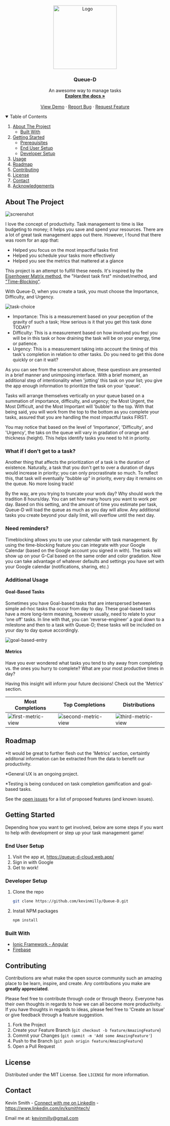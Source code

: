 

<!-- PROJECT LOGO -->
<br />
<p align="center">
  <a href="https://github.com/kevinmilly/QueueD">
    <img src="readme-assets/nexttask.png" alt="Logo" width="200" height="200">
  </a>

  <h3 align="center">Queue-D</h3>

  <p align="center">
    An awesome way to manage tasks
    <br />
    <a href="https://github.com/kevinmilly/QueueD"><strong>Explore the docs »</strong></a>
    <br />
    <br />
    <a href="readme-assets/nextaskdemo.gif">View Demo</a>
    ·
    <a href="https://github.com/kevinmilly/QueueD/issues">Report Bug</a>
    ·
    <a href="https://github.com/kevinmilly/QueueD/issues">Request Feature</a>
  </p>
</p>



<!-- TABLE OF CONTENTS -->
<details open="open">
  <summary>Table of Contents</summary>
  <ol>
    <li>
      <a href="#about-the-project">About The Project</a>
      <ul>
        <li><a href="#built-with">Built With</a></li>
      </ul>
    </li>
    <li>
      <a href="#getting-started">Getting Started</a>
      <ul>
        <li><a href="#prerequisites">Prerequisites</a></li>
        <li><a href="#generaluse">End User Setup</a></li>
        <li><a href="#installation">Developer Setup</a></li>
      </ul>
    </li>
    <li><a href="#usage">Usage</a></li>
    <li><a href="#roadmap">Roadmap</a></li>
    <li><a href="#contributing">Contributing</a></li>
    <li><a href="#license">License</a></li>
    <li><a href="#contact">Contact</a></li>
    <li><a href="#acknowledgements">Acknowledgements</a></li>
  </ol>
</details>



<!-- ABOUT THE PROJECT -->
## About The Project

<img src="readme-assets/screenshot-task.gif" alt="screenshot">

I love the concept of productivity.  Task management to time is like budgeting to money; it helps you save and spend your resources.  There are a lot of great task management apps out there.  However, I found that there was room for an app that:

* Helped you focus on the most impactful tasks first
* Helped you schedule  your tasks more effectively
* Helped you see the metrics that mattered at a glance

This project is an attempt to fulfill these needs.  It's inspired by the <a href="https://en.wikipedia.org/wiki/Time_management#The_Eisenhower_Method">Eisenhower Matrix method</a>, the "Hardest task first" mindset/method, and <a href="https://en.wikipedia.org/wiki/Timeblocking">"Time-Blocking"</a>. 

With Queue-D, when you create a task, you must choose the Importance, Difficulty, and Urgency.

<img src="readme-assets/nextask-matrix.png" alt="task-choice">

* Importance: This is a measurement based on your peception of the gravity of such a task; How serious
is it that you get this task done TODAY? 
* Difficulty: This is a measurement based on how involved you feel  you will be in this task or how draining
the task will be on your energy, time or patience.
* Urgency: This is a measurement taking into account the timing of this task's completion in relation to other tasks.  Do you need to get this done quickly or can it wait?

As you can see from the screenshot above, these questiosn are presented in a brief manner and unimposing interface.  With a brief moment, an additional step of intentionality when 'jotting' this task on your list; you give the app enough information to prioritize the task on your 'queue'.  

Tasks will arrange themselves vertically on your queue based on a summation of importance, difficulty, and urgency; the Most Urgent, the Most Difficult, and the Most Important will 'bubble' to the top.  With that being said, you will work from the top to the bottom as you complete your tasks, assured that you are handling the most impactful tasks FIRST.

You may notice that based on the level of 'Importance', 'Difficulty', and 'Urgency', the taks on the queue will vary in gradation of orange and thickness (height).  This helps identify tasks you need to hit in priority.


### What if I don't get to a task?

Another thing that affects the prioritization of a task is the duration of existence.  Naturally, a task that you don't get to over a duration of days would increase in priority; you can only procrastinate so much.  To reflect this, that task will eventually "bubble up" in priority, every day it remains on the queue.  No more losing track!

By the way, are you trying to truncate your work day?  Why should work the tradition 8 hours/day.  You can set how many hours you want to work per day.  Based on this setting, and the amount of time you estimate per task, Queue-D will load the queue as much as you day will allow.  Any additional tasks you create beyond your daily limit, will overflow until the next day.

### Need reminders?

Timeblocking allows you to use your calendar with task management.  By using the time-blocking feature you can integrate with your Google Calendar (based on the Google account  you signed in with).  The tasks will show up on your G-Cal based on the same order and color gradation.  Now you can take advantage of whatever defaults and settings you have set with your Google calendar (notifications, sharing, etc.)

### Additional Usage

#### Goal-Based Tasks


Sometimes you have Goal-based tasks that are interspersed between simple ad-hoc tasks tha occur from day to day.  These goal-based tasks have a more long-term meaning, however usually, need to relate to your 'one off' tasks.  In line with that, you can 'reverse-engineer' a goal down to a milestone and then to a task with Queue-D; these tasks will be included on your day to day queue accordingly.

<img src="readme-assets/submitgoal.gif" alt="goal-based-entry">


#### Metrics

Have you ever wondered what tasks you tend to shy away from completing vs. the ones you hurry to complete?
What are your most productive times in day?

Having this insight will inform your future decisions!  Check out the 'Metrics' section.

| Most Completions  | Top Completions | Distributions |
| ------------- | ------------- | -------------|
|<img src="readme-assets/metrics-view1.JPG" alt="first-metric-view">  |<img src="readme-assets/metrics-view1.5.JPG" alt="second-metric-view">|<img src="readme-assets/metrics-view2.JPG" alt="third-metric-view">|


<!-- ROADMAP -->
## Roadmap

*It would be great to further flesh out the 'Metrics' section, certaintly additonal information can be extracted from the data to benefit our productivity.

*General UX is an ongoing project.

*Testing is being conduced on task completion gamification and goal-based tasks.

See the [open issues](https://github.com/kevinmilly/QueueD/issues) for a list of proposed features (and known issues).


<!-- GETTING STARTED -->
## Getting Started

Depending how you want to get involved, below are some steps if you want to help with development or step
up your task management game!


### End User Setup

1. Visit the app at, https://queue-d-cloud.web.app/
2. Sign in with Google
3. Get to work!

### Developer Setup

1. Clone the repo
   ```sh
   git clone https://github.com/kevinmilly/Queue-D.git
   ```
2. Install NPM packages
   ```sh
   npm install
   ```

### Built With

* [Ionic Framework - Angular](https://ionicframework.com/docs/angular/your-first-app)
* [Firebase](https://firebase.google.com/)



<!-- CONTRIBUTING -->
## Contributing

Contributions are what make the open source community such an amazing place to be learn, inspire, and create. Any contributions you make are **greatly appreciated**.

Please feel free to contribute through code or through theory.  Everyone has their own thoughts in regards to how we can all become more productivity.  If you have thoughts in regards to ideas, please feel free to 'Create an Issue' or give feedback through a feature suggestion.


1. Fork the Project
2. Create your Feature Branch (`git checkout -b feature/AmazingFeature`)
3. Commit your Changes (`git commit -m 'Add some AmazingFeature'`)
4. Push to the Branch (`git push origin feature/AmazingFeature`)
5. Open a Pull Request



<!-- LICENSE -->
## License

Distributed under the MIT License. See `LICENSE` for more information.



<!-- CONTACT -->
## Contact

Kevin Smith - [Connect with me on LinkedIn](https://www.linkedin.com/in/ksmithtech/) - https://www.linkedin.com/in/ksmithtech/

Email me at: kevinmilly@gmail.com


